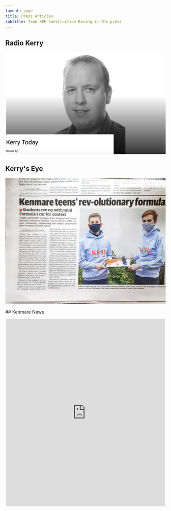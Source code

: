 ```yaml
---
layout: page
title: Press Articles
subtitle: Team KPH Construction Racing in the press
---
```


## Radio Kerry

[![Radio Kerry Interview](assets/press/today_radio_kerry.png)](https://teamkphconstructionracing.eu/assets/press/radio_kerry.mp3)

## Kerry's Eye

[![Kerry's Eye Article](assets/press/kerrys_eye.png)](https://teamkphconstructionracing.eu/assets/press/kerrys_eye.png)

## Kenmare News

<center>
    <iframe src="https://www.facebook.com/plugins/post.php?href=https%3A%2F%2Fwww.facebook.com%2Fkenmarenews%2Fposts%2F3839312536112341&width=500&show_text=true&height=586&appId" width="500" height="586" style="border:none;overflow:hidden" scrolling="no" frameborder="0" allowfullscreen="true" allow="autoplay; clipboard-write; encrypted-media; picture-in-picture; web-share"></iframe>
</center>

